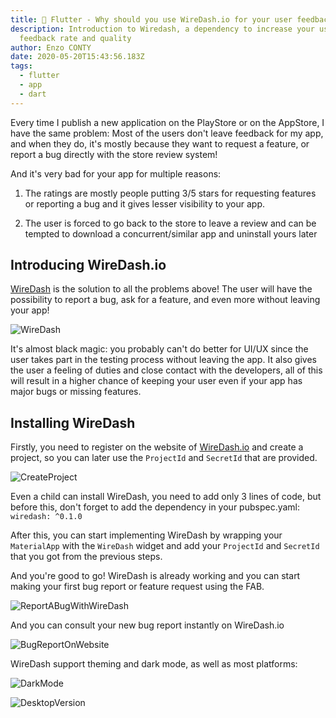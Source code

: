 ```yaml
---
title: 💙 Flutter - Why should you use WireDash.io for your user feedback ?
description: Introduction to Wiredash, a dependency to increase your user
  feedback rate and quality
author: Enzo CONTY
date: 2020-05-20T15:43:56.183Z
tags:
  - flutter
  - app
  - dart
---
```


Every time I publish a new application on the PlayStore or on the AppStore, I have the same problem:
Most of the users don't leave feedback for my app, and when they do, it's mostly because they want to request a feature, or report a bug directly with the store review system!

And it's very bad for your app for multiple reasons: 

1) The ratings are mostly people putting 3/5 stars for requesting features or reporting a bug and it gives lesser visibility to your app.

2) The user is forced to go back to the store to leave a review and can be tempted to download a concurrent/similar app and uninstall yours later

## Introducing WireDash.io

[WireDash](https://wiredash.io/) is the solution to all the problems above!
The user will have the possibility to report a bug, ask for a feature, and even more without leaving your app!

![WireDash](https://dev-to-uploads.s3.amazonaws.com/i/fxr56ybtykkqe5lppnwt.png)


It's almost black magic: you probably can't do better for UI/UX since the user takes part in the testing process without leaving the app. It also gives the user a feeling of duties and close contact with the developers, all of this will result in a higher chance of keeping your user even if your app has major bugs or missing features.

## Installing WireDash

Firstly, you need to register on the website of [WireDash.io](WireDash.io) and create a project, so you can later use the `ProjectId` and `SecretId` that are provided.

![CreateProject](https://dev-to-uploads.s3.amazonaws.com/i/g1yvgpa9du4zchg7rble.png)

Even a child can install WireDash, you need to add only 3 lines of code, but before this, don't forget to add the dependency in your pubspec.yaml:
`wiredash: ^0.1.0`

After this, you can start implementing WireDash by wrapping your `MaterialApp` with the `WireDash` widget and add your `ProjectId` and `SecretId` that you got from the previous steps.

And you're good to go!
WireDash is already working and you can start making your first bug report or feature request using the FAB.

![ReportABugWithWireDash](https://dev-to-uploads.s3.amazonaws.com/i/3aac8xqxwtc4yxvr1iuf.gif)

And you can consult your new bug report instantly on WireDash.io

![BugReportOnWebsite](https://dev-to-uploads.s3.amazonaws.com/i/12rrzm9fsoxxl5vgk26o.png)

WireDash support theming and dark mode, as well as most platforms:

![DarkMode](https://dev-to-uploads.s3.amazonaws.com/i/0btdb7ivqd4x4yplgqrb.png)

![DesktopVersion](https://dev-to-uploads.s3.amazonaws.com/i/du44f53cb26k5ikrid8d.png)